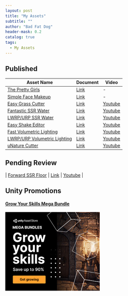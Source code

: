 ```yaml
---
layout: post
title: "My Assets"
subtitle: ""
author: "Bad Fat Dog"
header-mask: 0.2
catalog: true
tags:
  - My Assets
---
```


## Published

| Asset Name | Document | Video |
| ------ | ------ | ------ |
| [The Pretty Girls](https://assetstore.unity.com/packages/3d/characters/humanoids/the-pretty-girls-157964?aid=1101l85Tr) | [Link](https://www.evernote.com/l/AiC5n-5_LhdOD6uxtbAogzLd8PJkjfmplWc/) | - |
| [Simple Face Makeup](https://assetstore.unity.com/packages/3d/characters/humanoids/simple-face-makeup-159956?aid=1101l85Tr) | [Link](https://www.evernote.com/l/AiBfb_-mDbJGjJPS3bOTllszBzDzVPDghp8/) | - |
| [Easy Grass Cutter](https://assetstore.unity.com/packages/tools/particles-effects/easy-grass-cutter-156255?aid=1101l85Tr) | [Link](https://www.evernote.com/l/AiDdYZhLobFIWp99nADT60K-I3hbCr-bCCc/) | [Youtube](https://youtu.be/nf39qDJ3fio) |
| [Fantastic SSR Water](https://assetstore.unity.com/packages/vfx/shaders/fantastic-ssr-water-154020?aid=1101l85Tr) | [Link](https://fatdogsp.github.io/2020/02/24/Fantastic-SSR-Water/) | [Youtube](https://youtu.be/8KtdqC4iNH4) |
| [LWRP/URP SSR Water](https://assetstore.unity.com/packages/vfx/shaders/lwrp-ssr-water-155402?aid=1101l85Tr) | [Link](https://fatdogsp.github.io/2020/02/24/URP-SSR-Water/) | [Youtube](https://youtu.be/8KtdqC4iNH4) |
| [Easy Shake Editor](https://assetstore.unity.com/packages/tools/camera/easy-shake-editor-154472?aid=1101l85Tr) | [Link](https://www.evernote.com/l/AiA8cz1o0o5HU46EvX64UMMthrz1umZyYIs/) | [Youtube](https://youtu.be/3abRLv57SCc) |
| [Fast Volumetric Lighting](https://assetstore.unity.com/packages/vfx/shaders/fullscreen-camera-effects/fast-volumetric-lighting-152973?aid=1101l85Tr&pubref=BGVL) | [Link](https://fatdogsp.github.io/2020/03/10/Fast-Volumetric-Lighting/) | [Youtube](https://youtu.be/f2eAI2nG1BU) |
| [LWRP/URP Volumetric Lighting](https://assetstore.unity.com/packages/vfx/shaders/fullscreen-camera-effects/lwrp-volumetric-lighting-155676?aid=1101l85Tr) | [Link](https://fatdogsp.github.io/2020/03/10/URP-Volumetric-Lighting/) | [Youtube](https://youtu.be/6v_wtVz6bbQ) |
| [uNature Cutter](https://assetstore.unity.com/packages/tools/integration/unature-cutter-156603?aid=1101l85Tr) | [Link](https://www.evernote.com/l/AiBqnfRgAVhO_pNLklhMWHRf6cmMytoRKq8/) | [Youtube](https://youtu.be/s5QhG5ORvcg) |

## Pending Review

| [Forward SSR Floor](https://assetstore.unity.com/packages/slug/165465) | [Link](https://fatdogsp.github.io/2020/03/26/Forward-SSR-Floor/) | [Youtube](https://youtu.be/51GTK4XxU6U) |

## Unity Promotions

#### [Grow Your Skills Mega Bundle](https://assetstore.unity.com/mega-bundles/grow-your-skills?aid=1101l85Tr)

[![](/img/misc/screenshot2.jpg)](https://assetstore.unity.com/mega-bundles/grow-your-skills?aid=1101l85Tr)